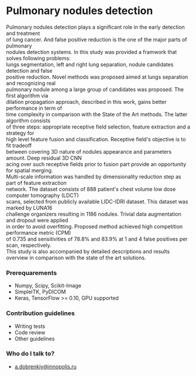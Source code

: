 # Pulmonary nodules detection
Pulmonary nodules detection plays a significant role in the early detection and treatment  
of lung cancer. And false positive reduction is the one of the major parts of pulmonary   
nodules detection systems. In this study was provided a framwork that solves following problems:  
lungs segmentation, left and right lung separation, nodule candidates detection and false   
positive reduction. Novel methods was proposed aimed at lungs separation and recognizing real  
pulmonary nodule among a large group of candidates was proposed. The first algorithm via    
dilation propagation approach, described in this work, gains better performance in term of   
time complexity in comparison with the State of the Art methods. The latter algorithm consists   
of three steps: appropriate receptive field selection, feature extraction and a strategy for   
high level feature fusion and classification. Receptive field's objective is to fit tradeoff   
between covering 3D nature of nodules appearance and parameters amount. Deep residual 3D CNN   
acing over such receptive fields prior to fusion part provide an opportunity for spatial merging.   
Multi-scale information was handled by dimensionality reduction step as part of feature extraction   
network. The dataset consists of 888 patient's chest volume low dose computer tomography (LDCT)  
scans, selected from publicly available LIDC-IDRI dataset. This dataset was marked by LUNA16   
challenge organizers resulting in 1186 nodules. Trivial data augmentation and dropout were applied   
in order to avoid overfitting. Proposed method achieved high competition performance metric (CPM)  
of 0.735  and sensitivities of 78.8\% and 83.9\% at 1 and 4 false positives per scan, respectively.    
This study is also accompanied by detailed descriptions and results overview in comparison with the 
state of the art solutions.


### Prerequarements ###

* Numpy, Scipy, Scikit-Image
* SimpleITK, PyDICOM
* Keras, TensorFlow >= 0.10, GPU supported


### Contribution guidelines ###

* Writing tests
* Code review
* Other guidelines

### Who do I talk to? ###

* a.dobrenkiy@innopolis.ru

